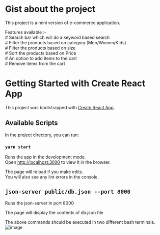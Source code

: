 # Gist about the project

This project is a mini version of e-commerce application.

Features available :-\
    # Search bar which will do a keyword based search\
    # Filter the products based on category (Men/Women/Kids)\
    # Filter the products based on size\
    # Sort the products based on Price\
    # An option to add items to the cart\
    # Remove items from the cart


# Getting Started with Create React App

This project was bootstrapped with [Create React App](https://github.com/facebook/create-react-app).


## Available Scripts

In the project directory, you can run:

### `yarn start`

Runs the app in the development mode.\
Open [http://localhost:3000](http://localhost:3000) to view it in the browser.

The page will reload if you make edits.\
You will also see any lint errors in the console.

## `json-server public/db.json --port 8000`

 Runs the json-server in port 8000
  
The page will  display the contents of db.json file

The above commands should be executed in two different bash terminals.
![image](https://user-images.githubusercontent.com/84259402/118392792-fcd31000-b658-11eb-9b79-66918999ae18.png)






